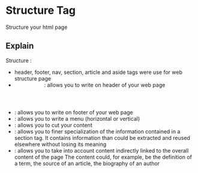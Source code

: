 # Structure Tag
Structure your html page

## Explain
Structure :
- header, footer, nav, section, article and aside tags were use for web structure page
- <header>  : allows you to write on header of your web page
- <footer>  : allows you to write on footer of your web page 
- <nav>     : allows you to write a menu (horizontal or vertical)
- <section> : allows you to cut your content
- <article> : allows you to finer specialization of the information contained in a section tag.
              It contains information than could be extracted and reused elsewhere without losing its meaning
- <aside>   : allows you to take into account content indirectly linked to the overall content of the page
              The content could, for example, be the definition of a term, the source of an article, the biography of an author